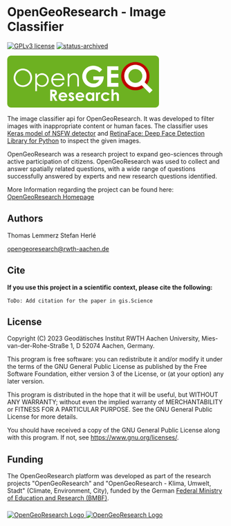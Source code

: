 # OpenGeoResearch - Image Classifier
[![GPLv3 license](https://img.shields.io/badge/License-GPLv3-358706)](http://perso.crans.org/besson/LICENSE.html)
[![status-archived](https://img.shields.io/badge/Status-archived-E0AC43)]()

<a href="./images/logo_landscape_green_rounded_30.png"><img alt="OpenGeoResearch Logo" height="120" src="./images/logo_landscape_green_rounded_30.png"/></a>

The image classifier api for OpenGeoResearch. It was developed to filter images 
with inappropriate content or human faces. The classifier uses 
[Keras model of NSFW detector](https://github.com/GantMan/nsfw_model) and 
[RetinaFace: Deep Face Detection Library for Python](https://github.com/serengil/retinaface) 
to inspect the given images.

OpenGeoResearch was a research project to expand geo-sciences through active participation of citizens.
OpenGeoResearch was used to collect and answer spatially related questions, with a wide range of questions
successfully answered by experts and new research questions identified.

More Information regarding the project can be found here: [OpenGeoResearch Homepage](https://www.opengeoresearch.org/)

## Authors

Thomas Lemmerz
Stefan Herlé

opengeoresearch@rwth-aachen.de

## Cite

**If you use this project in a scientific context, please cite the following:**

```
ToDo: Add citation for the paper in gis.Science
```


## License

Copyright (C) 2023 Geodätisches Institut RWTH Aachen University,
Mies-van-der-Rohe-Straße 1, D 52074 Aachen, Germany.

This program is free software: you can redistribute it and/or modify
it under the terms of the GNU General Public License as published by
the Free Software Foundation, either version 3 of the License, or
(at your option) any later version.

This program is distributed in the hope that it will be useful,
but WITHOUT ANY WARRANTY; without even the implied warranty of
MERCHANTABILITY or FITNESS FOR A PARTICULAR PURPOSE.  See the
GNU General Public License for more details.

You should have received a copy of the GNU General Public License
along with this program.  If not, see <https://www.gnu.org/licenses/>.

## Funding

The OpenGeoResearch platform was developed as part of the research
projects "OpenGeoResearch" and "OpenGeoResearch - Klima, Umwelt, Stadt"
(Climate, Environment, City), funded by the German
[Federal Ministry of Education and Research (BMBF)](https://www.bmbf.de).

<a href="https://www.bmbf.de">
<img src="https://www.opengeoresearch.org/logos/logo_bmbf.png" alt="OpenGeoResearch Logo" height="167" style="padding-top: 8px"/>
</a>

<a href="https://www.wissenschaftsjahr.de">
<img src="https://www.opengeoresearch.org/logos/w_jahr.png" alt="OpenGeoResearch Logo" height="167"/>
</a>

